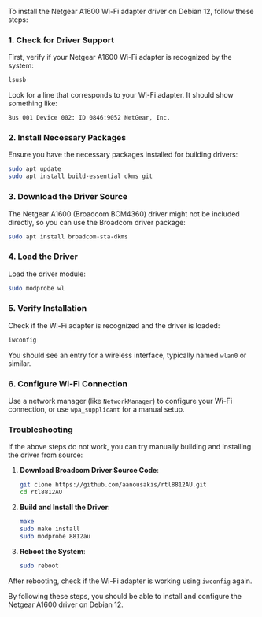 To install the Netgear A1600 Wi-Fi adapter driver on Debian 12, follow these steps:

### 1. Check for Driver Support
First, verify if your Netgear A1600 Wi-Fi adapter is recognized by the system:

```bash
lsusb
```

Look for a line that corresponds to your Wi-Fi adapter. It should show something like:

```
Bus 001 Device 002: ID 0846:9052 NetGear, Inc.
```

### 2. Install Necessary Packages
Ensure you have the necessary packages installed for building drivers:

```bash
sudo apt update
sudo apt install build-essential dkms git
```

### 3. Download the Driver Source
The Netgear A1600 (Broadcom BCM4360) driver might not be included directly, so you can use the Broadcom driver package:

```bash
sudo apt install broadcom-sta-dkms
```

### 4. Load the Driver
Load the driver module:

```bash
sudo modprobe wl
```

### 5. Verify Installation
Check if the Wi-Fi adapter is recognized and the driver is loaded:

```bash
iwconfig
```

You should see an entry for a wireless interface, typically named `wlan0` or similar.

### 6. Configure Wi-Fi Connection
Use a network manager (like `NetworkManager`) to configure your Wi-Fi connection, or use `wpa_supplicant` for a manual setup.

### Troubleshooting
If the above steps do not work, you can try manually building and installing the driver from source:

1. **Download Broadcom Driver Source Code**:
   ```bash
   git clone https://github.com/aanousakis/rtl8812AU.git
   cd rtl8812AU
   ```

2. **Build and Install the Driver**:
   ```bash
   make
   sudo make install
   sudo modprobe 8812au
   ```

3. **Reboot the System**:
   ```bash
   sudo reboot
   ```

After rebooting, check if the Wi-Fi adapter is working using `iwconfig` again.

By following these steps, you should be able to install and configure the Netgear A1600 driver on Debian 12.
